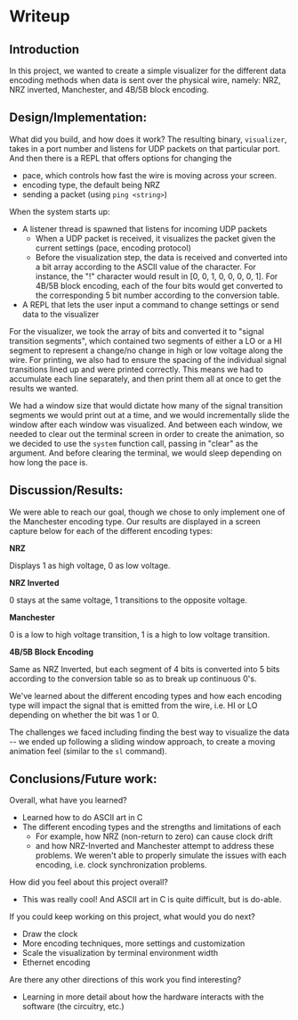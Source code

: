 # Writeup 

## Introduction 
In this project, we wanted to create a simple visualizer for the different data encoding methods when data is sent over the physical wire, namely: NRZ, NRZ inverted, Manchester, and 4B/5B block encoding.

## Design/Implementation: 
What did you build, and how does it work? 
The resulting binary, `visualizer`, takes in a port number and listens for UDP packets on that particular port. And then there is a REPL that offers options for changing the 
- pace, which controls how fast the wire is moving across your screen. 
- encoding type, the default being NRZ
- sending a packet (using `ping <string>`)

When the system starts up: 
- A listener thread is spawned that listens for incoming UDP packets
  - When a UDP packet is received, it visualizes the packet given the current settings (pace, encoding protocol)
  - Before the visualization step, the data is received and converted into a bit array according to the ASCII value of the character. For instance, the "!" character would result in [0, 0, 1, 0, 0, 0, 0, 1]. For 4B/5B block encoding, each of the four bits would get converted to the corresponding 5 bit number according to the conversion table. 
- A REPL that lets the user input a command to change settings or send data to the visualizer

For the visualizer, we took the array of bits and converted it to "signal transition segments", which contained two segments of either a LO or a HI segment to represent a change/no change in high or low voltage along the wire.
For printing, we also had to ensure the spacing of the individual signal transitions lined up and were printed correctly. This means we had to accumulate each line separately, and then print them all at once to get the results we wanted. 

We had a window size that would dictate how many of the signal transition segments we would print out at a time, and we would incrementally slide the window after each window was visualized. And between each window, we needed to clear out the terminal screen in order to create the animation, so we decided to use the `system` function call, passing in "clear" as the argument. And before clearing the terminal, we would sleep depending on how long the pace is. 

## Discussion/Results: 

We were able to reach our goal, though we chose to only implement one of the Manchester encoding type. Our results are displayed in a screen capture below for each of the different encoding types: 

**NRZ**

Displays 1 as high voltage, 0 as low voltage.

**NRZ Inverted**

0 stays at the same voltage, 1 transitions to the opposite voltage.

**Manchester**

0 is a low to high voltage transition, 1 is a high to low voltage transition.

**4B/5B Block Encoding**

Same as NRZ Inverted, but each segment of 4 bits is converted into 5 bits according to the conversion table so as to break up continuous 0's.


We've learned about the different encoding types and how each encoding type will impact the signal that is emitted from the wire, i.e. HI or LO depending on whether the bit was 1 or 0. 

The challenges we faced including finding the best way to visualize the data -- we ended up following a sliding window approach, to create a moving animation feel (similar to the `sl` command). 

## Conclusions/Future work: 
Overall, what have you learned? 
- Learned how to do ASCII art in C
- The different encoding types and the strengths and limitations of each 
  - For example, how NRZ (non-return to zero) can cause clock drift
  - and how NRZ-Inverted and Manchester attempt to address these problems. We weren't able to properly simulate the issues with each encoding, i.e. clock synchronization problems. 

How did you feel about this project overall? 
- This was really cool! And ASCII art in C is quite difficult, but is do-able. 

If you could keep working on this project, what would you do next? 
- Draw the clock
- More encoding techniques, more settings and customization
- Scale the visualization by terminal environment width
- Ethernet encoding

Are there any other directions of this work you find interesting? 
- Learning in more detail about how the hardware interacts with the software (the circuitry, etc.)